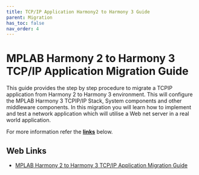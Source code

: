 ```yaml
---
title: TCP/IP Application Harmony2 to Harmony 3 Guide
parent: Migration
has_toc: false
nav_order: 4
---
```


# MPLAB Harmony 2 to Harmony 3 TCP/IP Application Migration Guide

This guide provides the step by step procedure to migrate a TCPIP application from Harmony 2 to Harmony 3 environment. This will configure the MPLAB Harmony 3 TCPIP/IP Stack, System components and other middleware components. In this migration you will learn how to implement and test a network application which will utilise a Web net server in a real world application.

For more information refer the **[links](#Web-Links)** below.

## <a id="Web-Links"> </a> 
## Web Links

- [MPLAB Harmony 2 to Harmony 3 TCP/IP Application Migration Guide](https://github.com/Microchip-MPLAB-Harmony/net/wiki/H2-to-H3-Migration)